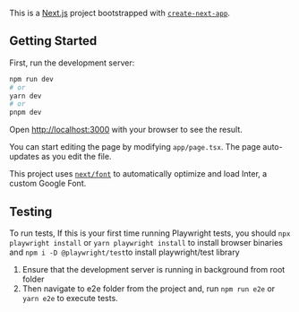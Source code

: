This is a [Next.js](https://nextjs.org/) project bootstrapped with [`create-next-app`](https://github.com/vercel/next.js/tree/canary/packages/create-next-app).

## Getting Started

First, run the development server:

```bash
npm run dev
# or
yarn dev
# or
pnpm dev
```

Open [http://localhost:3000](http://localhost:3000) with your browser to see the result.

You can start editing the page by modifying `app/page.tsx`. The page auto-updates as you edit the file.

This project uses [`next/font`](https://nextjs.org/docs/basic-features/font-optimization) to automatically optimize and load Inter, a custom Google Font.

## Testing

To run tests,
If this is your first time running Playwright tests, you should `npx playwright install` or `yarn playwright install` to install browser binaries and `npm i -D @playwright/test`to install playwright/test library
1. Ensure that the development server is running in background from root folder
2. Then navigate to e2e folder from the project and, run `npm run e2e` or `yarn e2e` to execute tests. 


